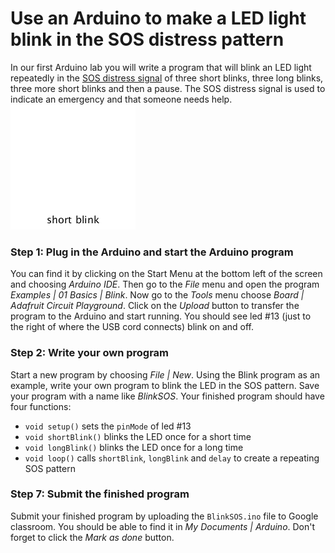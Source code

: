# Use an Arduino to make a LED light blink in the SOS distress pattern
In our first Arduino lab you will write a program that will blink an LED light repeatedly in the [SOS distress signal](https://en.wikipedia.org/wiki/SOS) of three short blinks, three long blinks, three more short blinks and then a pause.  The SOS distress signal is used to indicate an emergency and that someone needs help.    
![](SOSblink.gif)  

### Step 1: Plug in the Arduino and start the Arduino program
You can find it by clicking on the Start Menu at the bottom left of the screen and choosing *Arduino IDE*. Then go to the *File* menu and open the program *Examples | 01 Basics | Blink*. Now go to the *Tools* menu choose *Board | Adafruit Circuit Playground*.  Click on the *Upload* button to transfer the program to the Arduino and start running. You should see led #13 (just to the right of where the USB cord connects) blink on and off.

  
### Step 2: Write your own program
Start a new program by choosing *File | New*. Using the Blink program as an example, write your own program to blink the LED in the SOS pattern. Save your program with a name like *BlinkSOS*. Your finished program should have four functions:
- `void setup()` sets the `pinMode` of led #13
- `void shortBlink()` blinks the LED once for a short time
- `void longBlink()` blinks the LED once for a long time
- `void loop()` calls `shortBlink`, `longBlink` and `delay` to create a repeating SOS pattern

### Step 7: Submit the finished program
Submit your finished program by uploading the `BlinkSOS.ino` file to Google classroom. You should be able to find it in *My Documents | Arduino*. Don't forget to click the *Mark as done* button.
